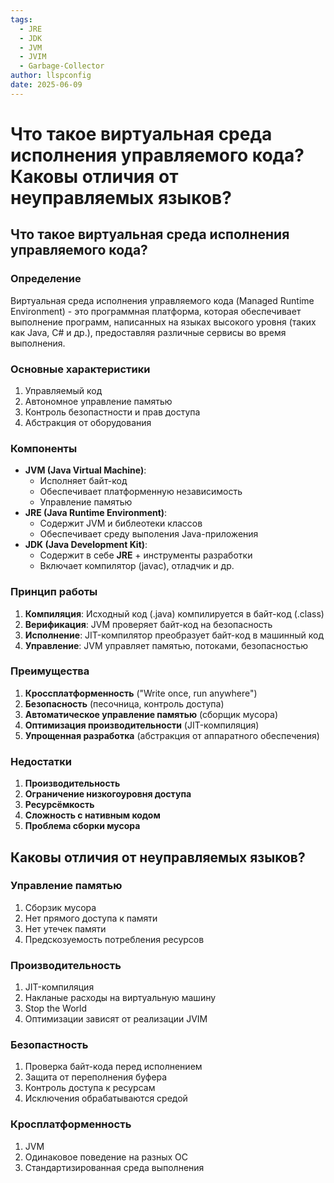 ```yaml
---
tags:
  - JRE
  - JDK
  - JVM
  - JVIM
  - Garbage-Collector
author: llspconfig
date: 2025-06-09
---
```

# Что такое виртуальная среда исполнения управляемого кода? Каковы отличия от неуправляемых языков?
## Что такое виртуальная среда исполнения управляемого кода?
### Определение
Виртуальная среда исполнения управляемого кода (Managed Runtime Environment) - это программная платформа, которая обеспечивает выполнение программ, написанных на языках высокого уровня (таких как Java, C# и др.), предоставляя различные сервисы во время выполнения.
### Основные характеристики
1. Управляемый код
2. Автономное управление памятью
3. Контроль безопастности и прав доступа
4. Абстракция от оборудования
### Компоненты
- **JVM (Java Virtual Machine)**:
	- Исполняет байт-код
	- Обеспечивает платформенную независимость
	- Управление памятью
- **JRE (Java Runtime Environment)**:
	- Содержит JVM и библеотеки классов
	- Обеспечивает среду выполения Java-приложения
- **JDK (Java Development Kit)**:
	- Содержит в себе **JRE** + инструменты разработки
	- Включает компилятор (javac), отладчик и др.
### Принцип работы
1. **Компиляция**: Исходный код (.java) компилируется в байт-код (.class)
2. **Верификация**: JVM проверяет байт-код на безопасность
3. **Исполнение**: JIT-компилятор преобразует байт-код в машинный код
4. **Управление**: JVM управляет памятью, потоками, безопасностью
### Преимущества
1. **Кроссплатформенность** ("Write once, run anywhere")
2. **Безопасность** (песочница, контроль доступа)
3. **Автоматическое управление памятью** (сборщик мусора)
4. **Оптимизация производительности** (JIT-компиляция)
5. **Упрощенная разработка** (абстракция от аппаратного обеспечения)
### Недостатки
1. **Производительность**
2. **Ограничение низкогоуровня доступа**
3. **Ресурсёмкость**
4. **Сложность с нативным кодом**
5. **Проблема сборки мусора**
## Каковы отличия от неуправляемых языков?
### Управление памятью
1. Сборзик мусора
2. Нет прямого доступа к памяти
3. Нет утечек памяти
4. Предскозуемость потребления ресурсов
### Производительность
1. JIT-компиляция
2. Накланые расходы на виртуальную машину
3. Stop the World
4. Оптимизации зависят от реализации JVIM
### Безопастность
1. Проверка байт-кода перед исполнением
2. Защита от переполнения буфера
3. Контроль доступа к ресурсам
4. Исключения обрабатываются средой
### Кросплатформенность
1. JVM
2. Одинаковое поведение на разных ОС
3. Стандартизированная среда выполнения